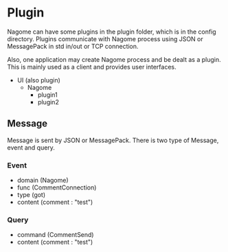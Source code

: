 
Plugin
======

Nagome can have some plugins in the plugin folder, which is in the config directory.
Plugins communicate with Nagome process using JSON or MessagePack in std in/out or TCP connection.

Also, one application may create Nagome process and be dealt as a plugin.
This is mainly used as a client and provides user interfaces.

 + UI (also plugin)
   + Nagome
     + plugin1
     + plugin2


Message
-------

Message is sent by JSON or MessagePack.
There is two type of Message, event and query.

### Event

 + domain (Nagome)
 + func (CommentConnection)
 + type (got)
 + content (comment : "test")

### Query

 + command (CommentSend)
 + content (comment : "test")

